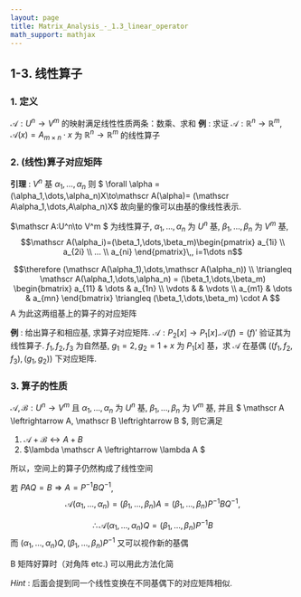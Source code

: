 ```yaml
---
layout: page
title: Matrix_Analysis_-_1.3_linear_operator
math_support: mathjax
---
```



## 1-3. 线性算子
### 1. 定义

$\mathscr A: U^n\to V^m$ 的映射满足线性性质两条：数乘、求和
**例** : 求证 $\mathscr A: \mathbb R^n\to \mathbb R^m$, $\mathscr A(x)=A_{m\times n}\cdot x$ 为 $\mathbb R^n\to \mathbb R^m$ 的线性算子

### 2. (线性)算子对应矩阵
**引理** : $V^n$ 基 $\alpha_1,\dots,\alpha_n$ 则
$ \forall \alpha = (\alpha_1,\dots,\alpha_n)X\to\mathscr A(\alpha)= (\mathscr A\alpha_1,\dots,A\alpha_n)X$
故向量的像可以由基的像线性表示.

$\mathscr A:U^n\to V^m $ 为线性算子, $\alpha_1,\dots,\alpha_n$ 为 $U^n$ 基, $\beta_1,\dots,\beta_n$ 为 $V^m$ 基,
$$\mathscr A(\alpha_i)=(\beta_1,\dots,\beta_m)\begin{pmatrix}
a_{1i} \\
a_{2i} \\
... \\
a_{ni}
\end{pmatrix}\,, i=1\dots n$$

$$\therefore (\mathscr A(\alpha_1),\dots,\mathscr A(\alpha_n)) \\
\triangleq \mathscr A(\alpha_1,\dots,\alpha_n) 
= (\beta_1,\dots,\beta_m) \begin{bmatrix}
a_{11} & \dots & a_{1n} \\
\vdots & & \vdots \\
a_{m1} & \dots & a_{mn} 
\end{bmatrix} \triangleq  (\beta_1,\dots,\beta_m) \cdot A
$$
A 为此这两组基上的算子的对应矩阵

**例** : 给出算子和相应基, 求算子对应矩阵.
$\mathscr A:P_2[x]\to P_1[x]. \mathscr A(f)=(f)'$ 验证其为线性算子.
$f_1, f_2, f_3$ 为自然基, $g_1=2, g_2=1+x$ 为 $P_1[x]$ 基，求 $\mathscr A$ 在基偶 $((f_1,f_2,f_3), (g_1, g_2))$ 下对应矩阵.

### 3. 算子的性质
$\mathscr {A,B}:U^n\to V^m$ 且 $\alpha_1,\dots,\alpha_n$ 为 $U^n$ 基, $\beta_1,\dots,\beta_n$ 为 $V^m$ 基, 并且 $ \mathscr A \leftrightarrow A, \mathscr B \leftrightarrow B $,
则它满足
1. $\mathscr A + \mathscr B \leftrightarrow A + B$
2. $\lambda \mathscr A \leftrightarrow \lambda A $

所以，空间上的算子仍然构成了线性空间

若 $PAQ=B \Rightarrow A=P^{-1}BQ^{-1}$,
$$
\mathscr A(\alpha_1,\dots,\alpha_n)
= (\beta_1,\dots,\beta_n)A
=(\beta_1,\dots,\beta_n)P^{-1}BQ^{-1},$$

$$
\therefore \mathscr A(\alpha_1,\dots,\alpha_n)Q = (\beta_1,\dots,\beta_n)P^{-1}B
$$
而 $(\alpha_1,\dots,\alpha_n)Q, (\beta_1,\dots,\beta_n)P^{-1}$ 又可以视作新的基偶

B 矩阵好算时（对角阵 etc.) 可以用此方法化简

*Hint* : 后面会提到同一个线性变换在不同基偶下的对应矩阵相似.


